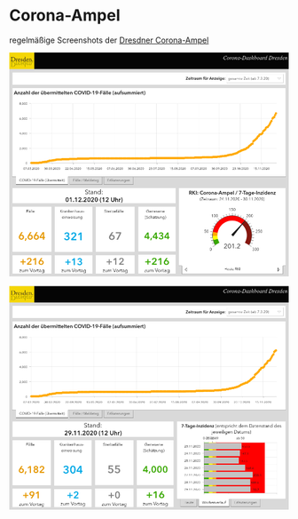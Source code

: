 # Corona-Ampel

regelmäßige Screenshots der [Dresdner Corona-Ampel](https://www.dresden.de/de/leben/gesundheit/hygiene/infektionsschutz/corona.php)

![Tagesinzidenz](https://github.com/club-aquarium/corona-dresden/raw/ampel/inzidenz.png)

![7-Tage-Inzidenz](https://github.com/club-aquarium/corona-dresden/raw/ampel/7-tage.png)
